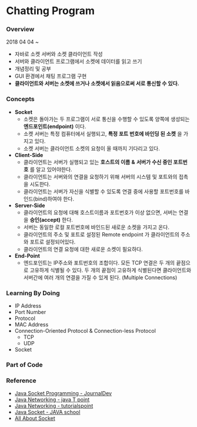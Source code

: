 # Chatting Program


### Overview
2018 04 04 ~   
- 자바로 소켓 서버와 소켓 클라이언트 작성
- 서버와 클라이언트 프로그램에서 소켓에 데이터를 읽고 쓰기
- 개념정리 및 공부
- GUI 환경에서 채팅 프로그램 구현
- __클라이언트와 서버는 소켓에 쓰거나 소켓에서 읽음으로써 서로 통신할 수 있다.__


### Concepts
* __Socket__
  * 소켓은 돌아가는 두 프로그램이 서로 통신을 수행할 수 있도록 양쪽에 생성되는 __엔드포인트(endpoint)__ 이다.
  * 소켓 서버는 특정 컴퓨터에서 실행되고, __특정 포트 번호에 바인딩 된 소켓__ 을 가지고 있다.
  * 소켓 서버는 클라이언트 소켓의 요청이 올 때까지 기다리고 있다.
* __Client-Side__
  * 클라이언트는 서버가 실행되고 있는 __호스트의 이름__ __&__ __서버가 수신 중인 포트번호__ 를 알고 있어야한다.
  * 클라이언트는 서버와의 연결을 요청하기 위해 서버의 시스템 및 포트와의 접촉을 시도한다.
  * 클라이언트는 서버가 자신을 식별할 수 있도록 연결 중에 사용할 포트번호를 바인드(bind)하여야 한다.
* __Server-Side__
  * 클라이언트의 요청에 대해 호스트이름과 포트번호가 이상 없으면, 서버는 연결을 __승인(accept)__ 한다. 
  * 서버는 동일한 로컬 포트번호에 바인드된 새로운 소켓을 가지고 온다.
  * 클라이언트의 주소 및 포트로 설정된 Remote endpoint 가 클라이언트의 주소와 포트로 설정되어있다.
  * 클라이언트의 연결 요청에 대한 새로운 소켓이 필요하다.  
* __End-Point__
  * 엔드포인트는 IP주소와 포트번호의 조합이다. 모든 TCP 연결은 두 개의 끝점으로 고유하게 식별될 수 있다. 두 개의 끝점이 고유하게 식별된다면 클라이언트와 서버간에 여러 개의 연결을 가질 수 있게 된다. (Multiple Connections)

### Learning By Doing
* IP Address
* Port Number
* Protocol
* MAC Address
* Connection-Oriented Protocol & Connection-less Protocol
  * TCP
  * UDP
* Socket

### Part of Code


### Reference 
* [Java Socket Programming - JournalDev](https://www.journaldev.com/741/java-socket-programming-server-client)
* [Java Networking - java T point](https://www.javatpoint.com/java-networking)
* [Java Networking - tutorialspoint](https://www.tutorialspoint.com/java/java_networking.htm)
* [Java Socket - JAVA school](http://java-school.net/java/Socket)
* [All About Socket](https://docs.oracle.com/javase/tutorial/networking/sockets/index.html)
